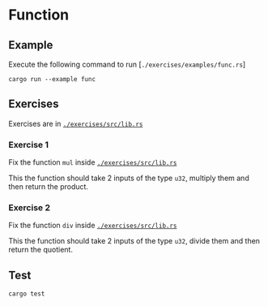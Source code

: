 # Function

## Example

Execute the following command to run [`./exercises/examples/func.rs`]

```shell
cargo run --example func
```

## Exercises

Exercises are in [`./exercises/src/lib.rs`](./exercises/src/lib.rs)

### Exercise 1

Fix the function `mul` inside [`./exercises/src/lib.rs`](./exercises/src/lib.rs)

This the function should take 2 inputs of the type `u32`, multiply them and then return the product.

### Exercise 2

Fix the function `div` inside [`./exercises/src/lib.rs`](./exercises/src/lib.rs)

This the function should take 2 inputs of the type `u32`, divide them and then return the quotient.

## Test

```shell
cargo test
```
